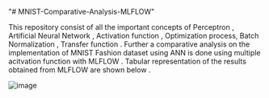 "# MNIST-Comparative-Analysis-MLFLOW" 

This repository consist of all the important concepts of Perceptron , Artificial Neural Network , Activation function , Optimization process, Batch Normalization , Transfer function . Further a comparative analysis on the implementation of MNIST Fashion dataset using ANN is done using multiple acitvation function with MLFLOW . Tabular representation of the results obtained from MLFLOW are shown below . <br>

![image](https://user-images.githubusercontent.com/84856848/121813145-521a3580-cc88-11eb-9cc4-b99434cd98c1.png)


